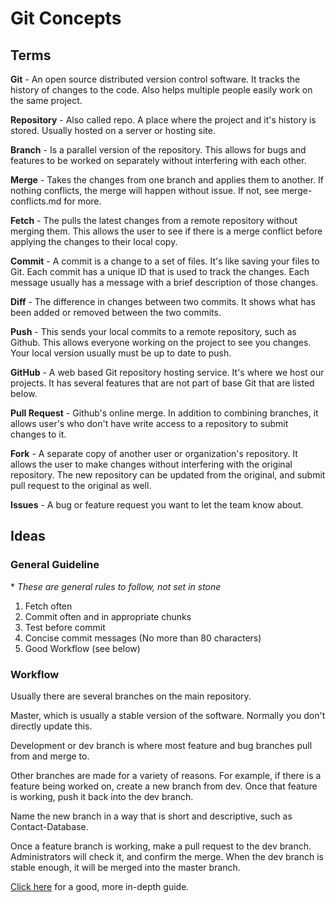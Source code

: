 # Git Concepts

## Terms

**Git** - An open source distributed version control software. It tracks the history of changes to the code. Also helps multiple people easily work on the same project.

**Repository** - Also called repo. A place where the project and it's history is stored. Usually hosted on a server or hosting site.

**Branch** - Is a parallel version of the repository. This allows for bugs and features to be worked on separately without interfering with each other.

**Merge** - Takes the changes from one branch and applies them to another. If nothing conflicts, the merge will happen without issue. If not, see merge-conflicts.md for more.

**Fetch** - The pulls the latest changes from a remote repository without merging them. This allows the user to see if there is a merge conflict before applying the changes to their local copy.

**Commit** - A commit is a change to a set of files. It's like saving your files to Git. Each commit has a unique ID that is used to track the changes. Each message usually has a message with a brief description of those changes.

**Diff** - The difference in changes between two commits. It shows what has been added or removed between the two commits.

**Push** - This sends your local commits to a remote repository, such as Github. This allows everyone working on the project to see you changes. Your local version usually must be up to date to push.

**GitHub** - A web based Git repository hosting service. It's where we host our projects. It has several features that are not part of base Git that are listed below.

**Pull Request** - Github's online merge. In addition to combining branches, it allows user's who don't have write access to a repository to submit changes to it.

**Fork** - A separate copy of another user or organization's repository. It allows the user to make changes without interfering with the original repository. The new repository can be updated from the original, and submit pull request to the original as well.

**Issues** - A bug or feature request you want to let the team know about.

## Ideas

### General Guideline
\* _These are general rules to follow, not set in stone_

1. Fetch often
2. Commit often and in appropriate chunks
3. Test before commit
4. Concise commit messages (No more than 80 characters)
5. Good Workflow (see below)

### Workflow

Usually there are several branches on the main repository.

Master, which is usually a stable version of the software. Normally you don't directly update this.

Development or dev branch is where most feature and bug branches pull from and merge to.

Other branches are made for a variety of reasons. For example, if there is a feature being worked on, create a new branch from dev. Once that feature is working, push it back into the dev branch.

Name the new branch in a way that is short and descriptive, such as Contact-Database.

Once a feature branch is working, make a pull request to the dev branch. Administrators will check it, and confirm the merge. When the dev branch is stable enough, it will be merged into the master branch.

[Click here](https://www.atlassian.com/git/tutorials/comparing-workflows/gitflow-workflow) for a good, more in-depth guide.
